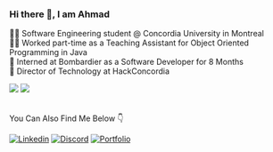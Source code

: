 ### Hi there 👋, I am Ahmad
👨‍🎓 Software Engineering student @ Concordia University in Montreal \
🧑‍🏫 Worked part-time as a Teaching Assistant for Object Oriented Programming in Java \
💼 Interned at Bombardier as a Software Developer for 8 Months \
🐝 Director of Technology at HackConcordia

![](https://github-readme-stats.vercel.app/api?username=Ahmad-Elmahallawy&custom_title=Ahmad&show_icons=true&theme=radical&hide_border=true&border_radius=10&hide_rank=true&hide=contribs,stars)
![](https://github-readme-stats.vercel.app/api/top-langs/?username=Ahmad-Elmahallawy&langs_count=4&layout=compact&theme=radical&hide_border=true&border_radius=10)
</br>
</br>
</br>
You Can Also Find Me Below 👇

[![Linkedin](https://img.shields.io/badge/LinkedIn-0077B5?style=for-the-badge&logo=linkedin&logoColor=white)](https://www.linkedin.com/in/Ahmad-Elmahallawy/ )
[![Discord](https://img.shields.io/badge/Discord-5865F2?style=for-the-badge&logo=discord&logoColor=white)](https://www.discordapp.com/users/296305120365510656)
[![Portfolio](https://img.shields.io/badge/Portfolio-20B2AA?style=for-the-badge)](https://ahmad-elmahallawy.me)


<!--
**Ahmad-Elmahallawy/Ahmad-Elmahallawy** is a ✨ _special_ ✨ repository because its `README.md` (this file) appears on your GitHub profile.

Here are some ideas to get you started:

- 🔭 I’m currently working on ...
- 🌱 I’m currently learning ...
- 👯 I’m looking to collaborate on ...
- 🤔 I’m looking for help with ...
- 💬 Ask me about ...
- 📫 How to reach me: ...
- 😄 Pronouns: ...
- ⚡ Fun fact: ...
-->
